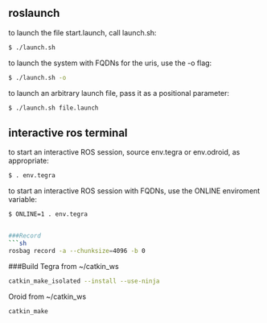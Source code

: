 ## roslaunch

to launch the file start.launch, call launch.sh:

```sh
$ ./launch.sh
```

to launch the system with FQDNs for the uris, use the -o flag:

```sh
$ ./launch.sh -o
```

to launch an arbitrary launch file, pass it as a positional parameter:

```sh
$ ./launch.sh file.launch
```

## interactive ros terminal

to start an interactive ROS session, source env.tegra or env.odroid, as appropriate:

```sh
$ . env.tegra
```

to start an interactive ROS session with FQDNs, use the ONLINE enviroment variable:

```sh
$ ONLINE=1 . env.tegra


###Record
```sh
rosbag record -a --chunksize=4096 -b 0
```
###Build
Tegra
from ~/catkin_ws
```sh
catkin_make_isolated --install --use-ninja
```

Oroid
from ~/catkin_ws
```sh
catkin_make
```
